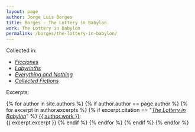 ```yaml
---
layout: page
author: Jorge Luis Borges
title: Borges - The Lottery in Babylon
work: The Lottery in Babylon
permalink: /borges/the-lottery-in-babylon/
---
```


Collected in:

* [_Ficciones_](/borges/ficciones)
* [_Labyrinths_](/borges/labyrinths) 
* [_Everything and Nothing_](/borges/everything-and-nothing)
* [_Collected Fictions_](/borges/collected-fictions)

Excerpts:

{% for author in site.authors %}
{% if author.author == page.author %}
{% for excerpt in author.excerpts %}
{% if excerpt.citation == "[_The Lottery in Babylon_](/borges/the-lottery-in-babylon)" %}
<a href="{{ author.permalink }}">{{ author.work }}</a>:<br/>
{{ excerpt.excerpt }}
{% endif %}
{% endfor %}
{% endif %}
{% endfor %}

